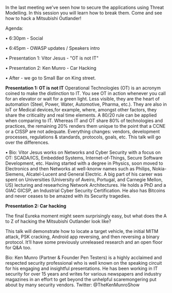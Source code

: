 In the last meeting we've seen how to secure the applications using
Threat Modelling. In this session you will learn how to break them. Come
and see how to hack a Mitsubishi Outlander\!

Agenda:

• 6:30pm - Social

• 6:45pm - OWASP updates / Speakers intro

• Presentation 1: Vitor Jesus - "OT is not IT"

• Presentation 2: Ken Munro - Car Hacking

• After - we go to Small Bar on King street.

**Presentation 1: OT is not IT** Operational Technologies (OT) is an
acronym coined to make the distinction to IT. You see OT in action
whenever you call for an elevator or wait for a green light. Less
visible, they are the heart of automation (Steel, Power, Water,
Automotive, Pharma, etc.). They are also in IoT or Medical devices,for
example, where, amongst other factors, they share the criticality and
real time elements. A 80/20 rule can be applied when comparing to IT.
Whereas IT and OT share 80% of technologies and practices, the remaining
20% renders them unique to the point that a CCNE or a CISSP are not
adequate. Everything changes: vendors, development processes,
regulations & standards, protocols, goals, etc. This talk will go over
the differences.

• Bio: Vitor Jesus works on Networks and Cyber Security with a focus on
OT: SCADA/ICS, Embedded Systems, Internet-of-Things, Secure Software
Development, etc. Having started with a degree in Physics, soon moved to
Electronics and then Networks at well-knonw names such as Philips,
Nokia-Siemens, Alcatel-Lucent and General Electric. A big part of his
career was spent on Universities (University of Aveiro, Portugal, and
Carnegie Mellon, US) lecturing and researhcing Network Architectures. He
holds a PhD and a GIAC GICSP, an Industrial Cyber Security
Certification. He also has Bitcoins and never ceases to be amazed with
its Security tragedies.

**Presentation 2: Car hacking**

The final Eureka moment might seem surprisingly easy, but what does the
A to Z of hacking the Mitsubishi Outlander look like?

This talk will demonstrate how to locate a target vehicle, the initial
MITM attack, PSK cracking, Android app reversing, and then reversing a
binary protocol. It’ll have some previously unreleased research and an
open floor for Q\&A too.

Bio: Ken Munro (Partner & Founder Pen Testers) is a highly acclaimed and
respected security professional who is well known on the speaking
circuit for his engaging and insightful presentations. He has been
working in IT security for over 15 years and writes for various
newspapers and industry magazines in an effort to get beyond the
unhelpful scaremongering put about by many security vendors. Twitter:
@TheKenMunroShow